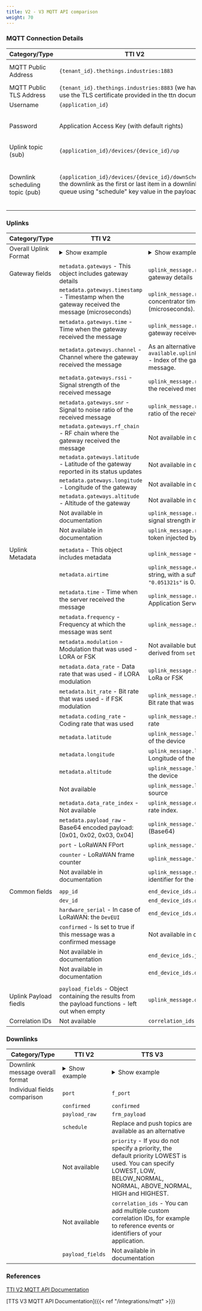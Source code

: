 ```yaml
---
title: V2 - V3 MQTT API comparison
weight: 70
---
```


### MQTT Connection Details

| **Category/Type** | **TTI V2** | **TTS V3** |
|---|----|---|
| MQTT Public Address | `{tenant_id}.thethings.industries:1883` | `https://thethings.example.com:1883` (replace with the URL of your deployment) |
| MQTT Public TLS Address | `{tenant_id}.thethings.industries:8883` (we have to use the TLS certificate provided in the ttn document) | `https://thethings.example.com:8883` |
| Username | `{application_id}` | `{application_id}@{tenant_id}` |
| Password | Application Access Key (with default rights) | Application API Key (with "Write downlink application traffic" and "Read application traffic (uplink and downlink)" rights) |
| Uplink topic (sub) | `{application_id}/devices/{device_id}/up` | `v3/{application id}@{tenant id}/devices/{device id}/up` |
| Downlink scheduling topic (pub) | `{application_id}/devices/{device_id}/downSchedule` the downlink as the first or last item in a downlink queue using "schedule" key value in the payload. | Push downlink - `v3/{application id}@{tenant id}/devices/{device id}/down/push`, &emsp; &emsp; &emsp; &emsp; &emsp; &emsp; &emsp; &emsp; &emsp; &emsp; &emsp; &emsp; &emsp;  &emsp; &emsp;  &emsp; &emsp; Replace downlink queue - `v3/{application id}@{tenant id}/devices/{device id}/down/replace` |


### Uplinks

| **Category/Type** | **TTI V2** | **TTS V3** |
|---|----|---|
| Overall Uplink Format | <details><summary>Show example</summary> {<br>"app_id": "my-app-id",  <br>"dev_id": "my-dev-id",  <br>"hardware_serial": "0102030405060708",<br>"port": 1,  <br>"counter": 2,  <br>"is_retry": false,  <br>"confirmed": false,  <br>"payload_raw": "AQIDBA==",  <br>"payload_fields": {<br>"temperature": 1.0,<br>"luminosity": 0.64<br>},,  <br>"metadata": {<br>"airtime": 46336000,  <br>"time": "1970-01-01T00:00:00.000000000Z",  <br>"frequency": 868.1,  <br>"modulation": "LORA",  <br>"data_rate": "SF7BW125",<br>"coding_rate": "4/5",  <br>"gateways": [<br>{<br>"gtw_id": "ttn-herengracht-ams", <br>"timestamp": 12345,  <br>"time": "1970-01-01T00:00:00.000000000Z", <br>"channel": 2,  <br>"rssi": -25,  <br>"snr": 5,  <br>"rf_chain": 0,  <br>"latitude": 52.1234,  <br>"longitude": 6.1234,  <br>"altitude": 6  <br>},<br>//...more if received by more gateways...<br>],<br>"latitude": 52.2345,  <br>"longitude": 6.2345,  <br>"altitude": 2  <br>}<br>} </details> | <details><summary>Show example</summary> {<br>"end_device_ids" : {<br>"device_id" : "my-dev-id",<br>"application_ids" : {<br>"application_id" : "my-app-id"<br>},<br>"dev_eui" : "0102030405060708",<br>"join_eui" : "0102030405060708",<br>"dev_addr" : "01020304"<br>},<br>"correlation_ids" : [<br>// …<br>],<br>"received_at" : "1970-01-01T00:00:00.000000000Z",<br>"uplink_message" : {<br>"session_key_id" : "AXA50tHUGUucuzS/bCGMNw==",<br>"f_cnt" : 1,<br>"frm_payload" : "AQIDBA==",<br>"decoded_payload" : {<br>"temperature": 1.0,<br>"luminosity": 0.64<br>},<br>"rx_metadata" : [ {<br>"gateway_ids" : {<br>"gateway_id" : "ttn-herengracht-ams",<br>"eui" : "9C5C8E00001A05C4"<br>},<br>"time" : "1970-01-01T00:00:00.000000000Z",<br>"timestamp" : 12345,<br>"rssi" : -25,<br>"channel_rssi" : -25,<br>"snr" : 5,<br>"uplink_token" : "ChIKEAoEZ3R3MRIInFyOAAAaBcQQ6L3Vlgk=",<br>"channel_index" : 2<br>} ],<br>"settings" : {<br>"data_rate" : {<br>"lora" : {<br>"bandwidth" : 125000,<br>"spreading_factor" : 7<br>}<br>},<br>"data_rate_index" : 5,<br>"coding_rate" : "4/5",<br>"frequency" : "868100000",<br>"timestamp" : 12345,<br>"time" : "1970-01-01T00:00:00.000000000Z"<br>},<br>"received_at" : "1970-01-01T00:00:00.000000000Z"<br>,"consumed_airtime": "0.051321s",<br>"locations": {<br>"user": {<br>"latitude": 37.97155556731436,<br>"longitude": 23.72678801175413,<br>"altitude": 10,<br>"source": "SOURCE_REGISTRY"<br>}<br>},}<br>} </details> |
| Gateway fields        | `metadata.gateways` - This object includes gateway details| `uplink_message.rx_metadata` - This object includes gateway details|
|                       | `metadata.gateways.timestamp` - Timestamp when the gateway received the message (microseconds)| `uplink_message.rx_metadata.timestamp` - Gateway concentrator timestamp when the Rx finished (microseconds). |
|                       | `metadata.gateways.time` - Time when the gateway received the message | `uplink_message.rx_metadata.time` - Time when the gateway received the message|
|                       | `metadata.gateways.channel` - Channel where the gateway received the message| As an alternative channel_index is `available.uplink_message.rx_metadata.channel_index` - Index of the gateway channel that received the message. |
|                       | `metadata.gateways.rssi` - Signal strength of the received message| `uplink_message.rx_metadata.rssi` - Signal strength of the received message|
|                       | `metadata.gateways.snr` - Signal to noise ratio of the received message| `uplink_message.rx_metadata.snr` - Signal to noise ratio of the received message|
|                       | `metadata.gateways.rf_chain` - RF chain where the gateway received the message| Not available in documentation |
|                       | `metadata.gateways.latitude` - Latitude of the gateway reported in its status updates | Not available in documentation|
|                       | `metadata.gateways.longitude` - Longitude of the gateway| Not available in documentation |
|                       | `metadata.gateways.altitude` - Altitude of the gateway| Not available in documentation |
|                       | Not available in documentation| `uplink_message.rx_metadata.channel_rssi` - Received signal strength indicator of the channel (dBm)|
|                       | Not available in documentation| `uplink_message.rx_metadata.uplink_token` - Uplink token injected by gateway, Gateway Server or fNS|
|                       |||
| Uplink Metadata       | `metadata` - This object includes metadata| `uplink_message` - This object includes metadata |
|                       | `metadata.airtime` | `uplink_message.consumed_airtime` - Formatted as a string, with a suffix for the unit used. For example, `"0.051321s"` is 0.051321 seconds. |
|                       | `metadata.time` - Time when the server received the message| `uplink_message.received_at` - Server time when the Application Server received the message |
|                       | `metadata.frequency` - Frequency at which the message was sent| `uplink_message.settings.frequency` - Frequency (Hz)|
|                       | `metadata.modulation` - Modulation that was used - LORA or FSK| Not available but as an alternative, modulation can be derived from `settings.data_rate` |
|                       | `metadata.data_rate` - Data rate that was used - if LORA modulation| `uplink_message.settings.data_rate` - Data rate of LoRa or FSK |
|                       | `metadata.bit_rate` - Bit rate that was used - if FSK modulation| `uplink_message.settings.data_rate.fsk.bit_rate` - Bit rate that was used - if FSK modulation |
|                       | `metadata.coding_rate` - Coding rate that was used| `uplink_message.settings.coding_rate` - LoRa coding rate |
|                       | `metadata.latitude`| `uplink_message.locations.user.latitude` - Latitude of the device |
|                       | `metadata.longitude` | `uplink_message.locations.user.longitude` - Longitude of the device|
|                       | `metadata.altitude` | `uplink_message.locations.user.altitude` - Altitude of the device |
|                       | Not available | `uplink_message.locations.user.source` - Location source|
|                       | `metadata.data_rate_index` - Not available| `uplink_message.data_rate_index` - LoRaWAN data rate index. |
|                       | `metadata.payload_raw` - Base64 encoded payload: [0x01, 0x02, 0x03, 0x04] | `uplink_message.frm_payload` - Frame payload (Base64)|
|                       | `port` - LoRaWAN FPort| `uplink_message.f_port` - LoRaWAN FPort |
|                       | `counter` - LoRaWAN frame counter| `uplink_message.f_cnt` - LoRaWAN frame counter |
|                       | Not available in documentation| `uplink_message.session_key_id` - Join Server issued identifier for the session keys used by this uplink |
|                       |||
| Common fields         | `app_id` | `end_device_ids.application_ids.application_id` |
|                       | `dev_id` | `end_device_ids.device_id` |
|                       | `hardware_serial` - In case of LoRaWAN: the `DevEUI` | `end_device_ids.dev_eui` |
|                       | `confirmed` - Is set to true if this message was a confirmed message | Not available in documentation |
|                       | Not available in documentation | `end_device_ids.join_eui` |
|                       | Not available in documentation | `end_device_ids.dev_addr` |
|                       | | |
| Uplink Payload fiedls | `payload_fields` - Object containing the results from the payload functions - left out when empty | `uplink_message.decoded_payload` |
| Correlation IDs       | Not available | `correlation_ids` |

### Downlinks

| **Category/Type** | **TTI V2** | **TTS V3** |
|---|----|---|
| Downlink message overall format | <details><summary>Show example</summary>{<br>"port": 1, <br>"confirmed": false,<br>"payload_raw": "AQIDBA==", <br>"schedule": "replace",<br>}<br><br> or use payload_fields instead <br><br> {<br>"port": 1,<br>"confirmed": false,<br>"payload_fields": {<br>"led": true<br>},<br>"schedule": "replace", // allowed values: "replace" (default), "first", "last"} </details> | <details><summary>Show example</summary> {<br>"downlinks": [{<br>"f_port": 15,<br>"frm_payload": "vu8=",<br>"priority": "HIGH",<br>"confirmed": true,<br>"correlation_ids": ["my-correlation-id"]<br>}]<br>} </details> |
| Individual fields comparison    | `port` | `f_port` |
| | `confirmed` | `confirmed` |
| | `payload_raw` | `frm_payload` |
| | `schedule` | Replace and push topics are available as an alternative |
| | Not available | `priority` - If you do not specify a priority, the default priority LOWEST is used. You can specify LOWEST, LOW, BELOW_NORMAL, NORMAL, ABOVE_NORMAL, HIGH and HIGHEST. |
| | Not available | `correlation_ids` - You can add multiple custom correlation IDs, for example to reference events or identifiers of your application. |
| | `payload_fields` | Not available in documentation |

### References

[TTI V2 MQTT API Documentation](https://www.thethingsnetwork.org/docs/applications/mqtt/api.html)

[TTS V3 MQTT API Documentation]({{< ref "/integrations/mqtt" >}})
